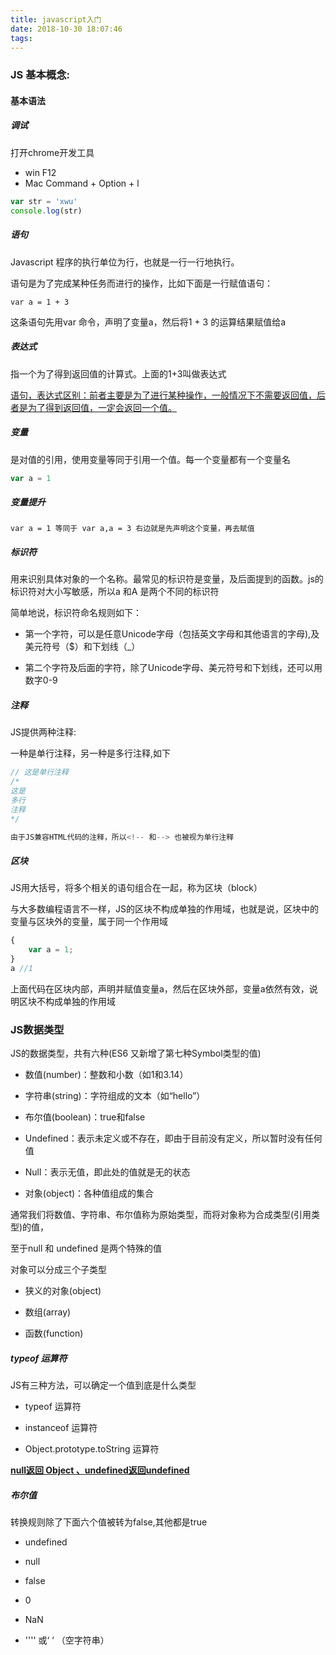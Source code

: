 ```yaml
---
title: javascript入门
date: 2018-10-30 18:07:46
tags:
---
```


### JS 基本概念:

#### 基本语法

##### 调试

打开chrome开发工具

- win     F12
- Mac    Command + Option + l

```javascript
var str = 'xwu'
console.log(str)
```

##### 语句

 Javascript 程序的执行单位为行，也就是一行一行地执行。

语句是为了完成某种任务而进行的操作，比如下面是一行赋值语句：

```
var a = 1 + 3
```

这条语句先用var 命令，声明了变量a，然后将1 + 3 的运算结果赋值给a

##### 表达式 

指一个为了得到返回值的计算式。上面的1+3叫做表达式

<u>语句，表达式区别：前者主要是为了进行某种操作，一般情况下不需要返回值，后者是为了得到返回值，一定会返回一个值。</u>

##### 变量

是对值的引用，使用变量等同于引用一个值。每一个变量都有一个变量名

```javascript
var a = 1
```

##### 变量提升

```
var a = 1 等同于 var a,a = 3 右边就是先声明这个变量，再去赋值
```

##### 标识符

用来识别具体对象的一个名称。最常见的标识符是变量，及后面提到的函数。js的标识符对大小写敏感，所以a 和A 是两个不同的标识符

简单地说，标识符命名规则如下：

- 第一个字符，可以是任意Unicode字母（包括英文字母和其他语言的字母),及美元符号（$）和下划线（_）

- 第二个字符及后面的字符，除了Unicode字母、美元符号和下划线，还可以用数字0-9

##### 注释

JS提供两种注释:

一种是单行注释，另一种是多行注释,如下

```javascript
// 这是单行注释
/*
这是
多行
注释
*/

由于JS兼容HTML代码的注释，所以<!-- 和--> 也被视为单行注释
```

##### 区块

JS用大括号，将多个相关的语句组合在一起，称为区块（block）

与大多数编程语言不一样，JS的区块不构成单独的作用域，也就是说，区块中的变量与区块外的变量，属于同一个作用域

```javascript
{
    var a = 1;
}
a //1

```

上面代码在区块内部，声明并赋值变量a，然后在区块外部，变量a依然有效，说明区块不构成单独的作用域



### JS数据类型

JS的数据类型，共有六种(ES6 又新增了第七种Symbol类型的值)

- 数值(number)：整数和小数（如1和3.14）

- 字符串(string)：字符组成的文本（如“hello”）

- 布尔值(boolean)：true和false

- Undefined：表示未定义或不存在，即由于目前没有定义，所以暂时没有任何值

- Null：表示无值，即此处的值就是无的状态

- 对象(object)：各种值组成的集合

通常我们将数值、字符串、布尔值称为原始类型，而将对象称为合成类型(引用类型)的值，

至于null 和 undefined 是两个特殊的值

对象可以分成三个子类型

- 狭义的对象(object)

- 数组(array)
- 函数(function)

##### typeof 运算符

JS有三种方法，可以确定一个值到底是什么类型

- typeof 运算符

- instanceof 运算符

- Object.prototype.toString 运算符

<u>**null返回 Object 、undefined返回undefined**</u>

##### 布尔值

转换规则除了下面六个值被转为false,其他都是true

- undefined

- null

- false

- 0

- NaN

- '''' 或‘ ‘ （空字符串）